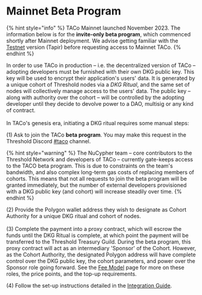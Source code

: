 # Mainnet Beta Program

{% hint style="info" %}
TACo Mainnet launched November 2023. The information below is for the **invite-only beta program**, which commenced shortly after Mainnet deployment. We advise getting familiar with the [Testnet](get-started-with-tac.md) version (Tapir) before requesting access to Mainnet TACo.&#x20;
{% endhint %}

In order to use TACo in production – i.e. the decentralized version of TACo – adopting developers must be furnished with their own DKG public key. This key will be used to encrypt their application's users' data. It is generated by a unique cohort of Threshold nodes via a _DKG Ritual_, and the same set of nodes will collectively manage access to the users' data. The public key – along with authority over the cohort – will be controlled by the adopting developer until they decide to devolve power to a DAO, multisig or any kind of contract. \
\
In TACo's genesis era, initiating a DKG ritual requires some manual steps:&#x20;

(1) Ask to join the TACo **beta program**. You may make this request in the Threshold Discord [#taco](https://discord.com/channels/866378471868727316/870383642751430666) channel.&#x20;

{% hint style="warning" %}
The NuCypher team – core contributors to the Threshold Network and developers of TACo – currently gate-keeps access to the TACO beta program. This is due to constraints on the team's bandwidth, and also complex long-term gas costs of replacing members of cohorts. This means that not all requests to join the beta program will be granted immediately, but the number of external developers provisioned with a DKG public key (and cohort) will increase steadily over time.&#x20;
{% endhint %}

(2) Provide the Polygon wallet address they wish to designate as Cohort Authority for a unique DKG ritual and cohort of nodes.\
\
(3) Complete the payment into a proxy contract, which will escrow the funds until the DKG Ritual is complete, at which point the payment will be transferred to the Threshold Treasury Guild. During the beta program, this proxy contract will act as an intermediary 'Sponsor' of the Cohort. However, as the Cohort Authority, the designated Polygon address will have complete control over the DKG public key, the cohort parameters, and power over the Sponsor role going forward. See the [Fee Model](../fee-model.md) page for more on these roles, the price points, and the top-up requirements.&#x20;

(4) Follow the set-up instructions detailed in the [Integration Guide](./).&#x20;
